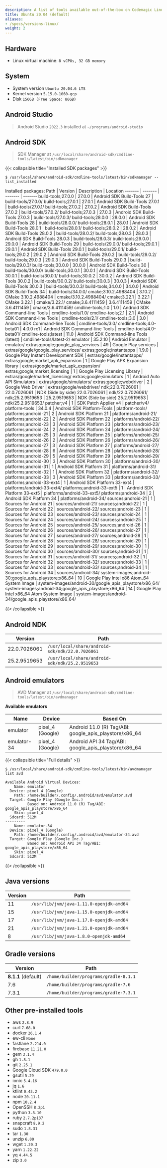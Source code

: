 ```yaml
---
description: A list of tools available out-of-the-box on Codemagic Linux Ubuntu 20.04
title: Ubuntu 20.04 (default)
aliases:
- /specs/versions-linux/
weight: 2
---
```



## Hardware

- Linux virtual machine: `8 vCPUs, 32 GB memory`


## System

- System version `Ubuntu 20.04.6 LTS`
- Kernel version `5.15.0-1060-gcp`
- Disk `156GB (Free Space: 86GB)`

## Android Studio

> Android Studio `2022.3` installed at `~/programs/android-studio`


## Android SDK

> SDK Manager at `/usr/local/share/android-sdk/cmdline-tools/latest/bin/sdkmanager`

{{< collapsible title="Installed SDK packages" >}}
```
$ /usr/local/share/android-sdk/cmdline-tools/latest/bin/sdkmanager --list_installed
```

Installed packages:
  Path                                                  | Version      | Description                                | Location
  -------                                               | -------      | -------                                    | -------
  build-tools;27.0.0                                    | 27.0.0       | Android SDK Build-Tools 27                 | build-tools/27.0.0/
  build-tools;27.0.1                                    | 27.0.1       | Android SDK Build-Tools 27.0.1             | build-tools/27.0.1/
  build-tools;27.0.2                                    | 27.0.2       | Android SDK Build-Tools 27.0.2             | build-tools/27.0.2/
  build-tools;27.0.3                                    | 27.0.3       | Android SDK Build-Tools 27.0.3             | build-tools/27.0.3/
  build-tools;28.0.0                                    | 28.0.0       | Android SDK Build-Tools 28                 | build-tools/28.0.0/
  build-tools;28.0.1                                    | 28.0.1       | Android SDK Build-Tools 28.0.1             | build-tools/28.0.1/
  build-tools;28.0.2                                    | 28.0.2       | Android SDK Build-Tools 28.0.2             | build-tools/28.0.2/
  build-tools;28.0.3                                    | 28.0.3       | Android SDK Build-Tools 28.0.3             | build-tools/28.0.3/
  build-tools;29.0.0                                    | 29.0.0       | Android SDK Build-Tools 29                 | build-tools/29.0.0/
  build-tools;29.0.1                                    | 29.0.1       | Android SDK Build-Tools 29.0.1             | build-tools/29.0.1/
  build-tools;29.0.2                                    | 29.0.2       | Android SDK Build-Tools 29.0.2             | build-tools/29.0.2/
  build-tools;29.0.3                                    | 29.0.3       | Android SDK Build-Tools 29.0.3             | build-tools/29.0.3/
  build-tools;30.0.0                                    | 30.0.0       | Android SDK Build-Tools 30                 | build-tools/30.0.0/
  build-tools;30.0.1                                    | 30.0.1       | Android SDK Build-Tools 30.0.1             | build-tools/30.0.1/
  build-tools;30.0.2                                    | 30.0.2       | Android SDK Build-Tools 30.0.2             | build-tools/30.0.2/
  build-tools;30.0.3                                    | 30.0.3       | Android SDK Build-Tools 30.0.3             | build-tools/30.0.3/
  build-tools;34.0.0                                    | 34.0.0       | Android SDK Build-Tools 34                 | build-tools/34.0.0/
  cmake;3.10.2.4988404                                  | 3.10.2       | CMake 3.10.2.4988404                       | cmake/3.10.2.4988404/
  cmake;3.22.1                                          | 3.22.1       | CMake 3.22.1                               | cmake/3.22.1/
  cmake;3.6.4111459                                     | 3.6.4111459  | CMake 3.6.4111459                          | cmake/3.6.4111459/
  cmdline-tools;1.0                                     | 1.0          | Android SDK Command-line Tools             | cmdline-tools/1.0/
  cmdline-tools;2.1                                     | 2.1          | Android SDK Command-line Tools             | cmdline-tools/2.1/
  cmdline-tools;3.0                                     | 3.0          | Android SDK Command-line Tools             | cmdline-tools/3.0/
  cmdline-tools;4.0-beta01                              | 4.0.0 rc1    | Android SDK Command-line Tools             | cmdline-tools/4.0-beta01/
  cmdline-tools;latest                                  | 11.0         | Android SDK Command-line Tools (latest)    | cmdline-tools/latest-2/
  emulator                                              | 35.2.10      | Android Emulator                           | emulator/
  extras;google;google_play_services                    | 49           | Google Play services                       | extras/google/google_play_services/
  extras;google;instantapps                             | 1.9.0        | Google Play Instant Development SDK        | extras/google/instantapps/
  extras;google;market_apk_expansion                    | 1            | Google Play APK Expansion library          | extras/google/market_apk_expansion/
  extras;google;market_licensing                        | 1            | Google Play Licensing Library              | extras/google/market_licensing/
  extras;google;simulators                              | 1            | Android Auto API Simulators                | extras/google/simulators/
  extras;google;webdriver                               | 2            | Google Web Driver                          | extras/google/webdriver/
  ndk;22.0.7026061                                      | 22.0.7026061 | NDK (Side by side) 22.0.7026061            | ndk/22.0.7026061/
  ndk;25.2.9519653                                      | 25.2.9519653 | NDK (Side by side) 25.2.9519653            | ndk/25.2.9519653/
  patcher;v4                                            | 1            | SDK Patch Applier v4                       | patcher/v4/
  platform-tools                                        | 34.0.4       | Android SDK Platform-Tools                 | platform-tools/
  platforms;android-21                                  | 2            | Android SDK Platform 21                    | platforms/android-21/
  platforms;android-22                                  | 2            | Android SDK Platform 22                    | platforms/android-22/
  platforms;android-23                                  | 3            | Android SDK Platform 23                    | platforms/android-23/
  platforms;android-24                                  | 2            | Android SDK Platform 24                    | platforms/android-24/
  platforms;android-25                                  | 3            | Android SDK Platform 25                    | platforms/android-25/
  platforms;android-26                                  | 2            | Android SDK Platform 26                    | platforms/android-26/
  platforms;android-27                                  | 3            | Android SDK Platform 27                    | platforms/android-27/
  platforms;android-28                                  | 6            | Android SDK Platform 28                    | platforms/android-28/
  platforms;android-29                                  | 5            | Android SDK Platform 29                    | platforms/android-29/
  platforms;android-30                                  | 3            | Android SDK Platform 30                    | platforms/android-30/
  platforms;android-31                                  | 1            | Android SDK Platform 31                    | platforms/android-31/
  platforms;android-32                                  | 1            | Android SDK Platform 32                    | platforms/android-32/
  platforms;android-33                                  | 3            | Android SDK Platform 33                    | platforms/android-33/
  platforms;android-33-ext4                             | 1            | Android SDK Platform 33-ext4               | platforms/android-33-ext4/
  platforms;android-33-ext5                             | 1            | Android SDK Platform 33-ext5               | platforms/android-33-ext5/
  platforms;android-34                                  | 2            | Android SDK Platform 34                    | platforms/android-34/
  sources;android-21                                    | 1            | Sources for Android 21                     | sources/android-21/
  sources;android-22                                    | 1            | Sources for Android 22                     | sources/android-22/
  sources;android-23                                    | 1            | Sources for Android 23                     | sources/android-23/
  sources;android-24                                    | 1            | Sources for Android 24                     | sources/android-24/
  sources;android-25                                    | 1            | Sources for Android 25                     | sources/android-25/
  sources;android-26                                    | 1            | Sources for Android 26                     | sources/android-26/
  sources;android-27                                    | 1            | Sources for Android 27                     | sources/android-27/
  sources;android-28                                    | 1            | Sources for Android 28                     | sources/android-28/
  sources;android-29                                    | 1            | Sources for Android 29                     | sources/android-29/
  sources;android-30                                    | 1            | Sources for Android 30                     | sources/android-30/
  sources;android-31                                    | 1            | Sources for Android 31                     | sources/android-31/
  sources;android-32                                    | 1            | Sources for Android 32                     | sources/android-32/
  sources;android-33                                    | 1            | Sources for Android 33                     | sources/android-33/
  sources;android-34                                    | 1            | Sources for Android 34                     | sources/android-34/
  system-images;android-30;google_apis_playstore;x86_64 | 10           | Google Play Intel x86 Atom_64 System Image | system-images/android-30/google_apis_playstore/x86_64/
  system-images;android-34;google_apis_playstore;x86_64 | 14           | Google Play Intel x86_64 Atom System Image | system-images/android-34/google_apis_playstore/x86_64/

{{< /collapsible >}}
            


## Android NDK

| **Version** | **Path** |
|---------|------|
| 22.0.7026061 | `/usr/local/share/android-sdk/ndk/22.0.7026061` |
| 25.2.9519653 | `/usr/local/share/android-sdk/ndk/25.2.9519653` |



## Android emulators

> AVD Manager at `/usr/local/share/android-sdk/cmdline-tools/latest/bin/avdmanager`

**Available emulators**

| **Name** | **Device** | **Based On** |
|------|--------|----------|
| emulator | pixel_4 (Google) | Android 11.0 (R) Tag/ABI: google_apis_playstore/x86_64 |
| emulator-34 | pixel_4 (Google) | Android API 34 Tag/ABI: google_apis_playstore/x86_64 |


{{< collapsible title="Full details" >}}
```
$ /usr/local/share/android-sdk/cmdline-tools/latest/bin/avdmanager list avd

Available Android Virtual Devices:
    Name: emulator
  Device: pixel_4 (Google)
    Path: /home/builder/.config/.android/avd/emulator.avd
  Target: Google Play (Google Inc.)
          Based on: Android 11.0 (R) Tag/ABI: google_apis_playstore/x86_64
    Skin: pixel_4
  Sdcard: 512M
---------
    Name: emulator-34
  Device: pixel_4 (Google)
    Path: /home/builder/.config/.android/avd/emulator-34.avd
  Target: Google Play (Google Inc.)
          Based on: Android API 34 Tag/ABI: google_apis_playstore/x86_64
    Skin: pixel_4
  Sdcard: 512M
```    
{{< /collapsible >}}


## Java versions

| **Version** | **Path** |
|-------------|----------|
| 11 | `/usr/lib/jvm/java-1.11.0-openjdk-amd64` |
| 15 | `/usr/lib/jvm/java-1.15.0-openjdk-amd64` |
| 17 | `/usr/lib/jvm/java-1.17.0-openjdk-amd64` |
| 21 | `/usr/lib/jvm/java-1.21.0-openjdk-amd64` |
| 8 | `/usr/lib/jvm/java-1.8.0-openjdk-amd64` |



## Gradle versions

| **Version** | **Path** |
|---------|------|
| **8.1.1** (default) | `/home/builder/programs/gradle-8.1.1` |
| 7.6 | `/home/builder/programs/gradle-7.6` |
| 7.3.1 | `/home/builder/programs/gradle-7.3.1` |



## Other pre-installed tools

- aws `2.8.9`
- curl `7.68.0`
- docker `26.1.4`
- ew-cli `None`
- fastlane `2.214.0`
- firebase `11.21.0`
- gem `3.1.4`
- gh `1.8.1`
- git `2.25.1`
- Google Cloud SDK `479.0.0`
- gsutil `5.29`
- ionic `5.4.16`
- jq `1.6`
- ktlint `0.43.2`
- node `20.11.1`
- npm `10.2.4`
- OpenSSH  `8.2p1`
- python `3.8.10`
- ruby `2.7.2p137`
- snapcraft  `8.9.2`
- sudo `1.8.31`
- tar `1.30`
- unzip `6.00`
- wget `1.20.3`
- yarn `1.22.22`
- yq `4.44.5`
- zip `3.0`
